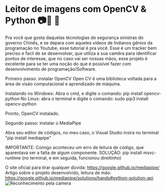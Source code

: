 # Leitor de imagens com OpenCV & Python 📷🤖 🐍
Pra você que gosta daquelas técnologias de segurança sinistras do governo Chinês, e se depara com aqueles vídeos de Indianos gênios da programação no Youtube, esse tutorial é pra você. Esse é um tracker bem preciso e facil de se desenvolver, que utiliza a sua camêra para identificar pontos de interesse, que no caso vai ser nossas mãos, esse projeto é excelente para se ter uma noção do que é possível fazer com desenvolvimento de programação/Software. 

Primeiro passo: instalar OpenCV
Open CV é uma biblioteca voltada para a área de visão computacional e aprendizado de máquina.

Instalando no Windows: Abra o cmd, e digite o comando: pip install opencv-python
No Linux: abra o terminal e digite o comando: sudo pip3 install opencv-python

Pronto, OpenCV instalado.


Segundo passo: instalar o MediaPipe

Abra seu editor de códigos, no meu caso, o Visual Studio
insira no terminal "pip install mediapipe"

IMPORTANTE: Comigo aconteceu um erro de leitura de código, que aparentava ser a falta de algum componente. 
SOLUÇÃO: pip install msvc-runtime (no terminal, e em seguida, funcionou direitinho)

O site oficial para tirar qualquer dúvida: https://google.github.io/mediapipe/
Artigo sobre o projeto desenvolvido, leitura de mão: https://google.github.io/mediapipe/solutions/hands#python-solution-api
![Reconhecimento pela camera](https://user-images.githubusercontent.com/100971089/167451263-567545ee-acbb-4030-a385-e179802cfafd.png)
